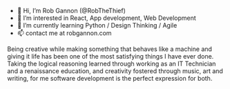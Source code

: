 - 👋 Hi, I’m Rob Gannon (@RobTheThief)
- 👀 I’m interested in React, App development, Web Development
- 🌱 I’m currently learning Python / Design Thinking / Agile
- 📫 contact me at robgannon.com

Being creative while making something that behaves like a machine and giving it
life has been one of the most satisfying things I have ever done. Taking the
logical reasoning learned through working as an IT Technician and a renaissance
education, and creativity fostered through music, art and writing, for me software
development is the perfect expression for both.

<!---
RobTheThief/RobTheThief is a ✨ special ✨ repository because its `README.md` (this file) appears on your GitHub profile.
You can click the Preview link to take a look at your changes.
--->
